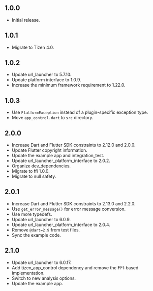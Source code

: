 ## 1.0.0

* Initial release.

## 1.0.1

* Migrate to Tizen 4.0.

## 1.0.2

* Update url_launcher to 5.7.10.
* Update platform interface to 1.0.9.
* Increase the minimum framework requirement to 1.22.0.

## 1.0.3

* Use `PlatformException` instead of a plugin-specific exception type.
* Move `app_control.dart` to `src` directory.

## 2.0.0

* Increase Dart and Flutter SDK constraints to 2.12.0 and 2.0.0.
* Update Flutter copyright information.
* Update the example app and integration_test.
* Update url_launcher_platform_interface to 2.0.2.
* Organize dev_dependencies.
* Migrate to ffi 1.0.0.
* Migrate to null safety.

## 2.0.1

* Increase Dart and Flutter SDK constraints to 2.13.0 and 2.2.0.
* Use `get_error_message()` for error message conversion.
* Use more typedefs.
* Update url_launcher to 6.0.9.
* Update url_launcher_platform_interface to 2.0.4.
* Remove `@dart=2.9` from test files.
* Sync the example code.

## 2.1.0

* Update url_launcher to 6.0.17.
* Add tizen_app_control dependency and remove the FFI-based implementation.
* Switch to new analysis options.
* Update the example app.

